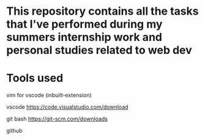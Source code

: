 # This repository contains all the tasks that I've performed during my summers internship work and personal studies related to web dev 


# Tools used 

 
 vim for vscode (inbuilt-extension) 
 
 vscode https://code.visualstudio.com/download
 
 git bash https://git-scm.com/downloads

 github  
